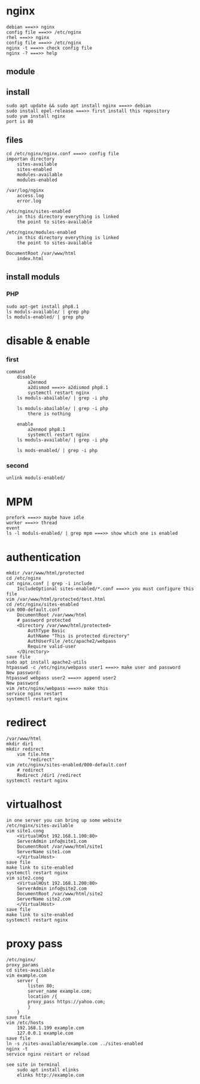 # nginx
	debian ===>> nginx
	config file ===>> /etc/nginx
	rhel ===>> nginx
	config file ===>> /etc/nginx
	nginx -t ===>> check config file
	nginx -? ===>> help
	
## module

## install
	sudo apt update && sudo apt install nginx ===>> debian
	sudo install epel-release ===>> first install this repository
	sudo yum install nginx
	port is 80

## files
	cd /etc/nginx/nginx.conf ===>> config file
	importan directory
		sites-available
		sites-enabled
		modules-available
		modules-enabled

	/var/log/nginx
		access.log
		error.log

	/etc/nginx/sites-enabled
		in this directory everything is linked
		the point to sites-available
	
    /etc/nginx/modules-enabled
		in this directory everything is linked
		the point to sites-available
	
    DocumentRoot /var/www/html
		index.html



## install moduls
### PHP
	sudo apt-get install php8.1
	ls moduls-available/ | grep php	
	ls moduls-enabled/ | grep php
		

	
# disable & enable
### first
	command
		disable
			a2enmod
			a2dismod ===>> a2dismod php8.1
			systemctl restart nginx
		ls moduls-abailable/ | grep -i php
		
		ls moduls-abailable/ | grep -i php
			there is nothing
	
		enable
			a2enmod php8.1
			systemctl restart nginx		
		ls moduls-available/ | grep -i php
			
		ls mods-enabled/ | grep -i php
			

### second
	unlink moduls-enabled/	
	
# MPM
	prefork ===>> maybe have idle
	worker ===>> thread
	event
	ls -l moduls-enabled/ | grep mpm ===>> show which one is enabled
	
# authentication
	mkdir /var/www/html/protected
	cd /etc/nginx
	cat nginx.conf | grep -i include
		IncludeOptional sites-enabled/*.conf ===>> you must configure this file
	vim /var/www/html/protected/test.html
	cd /etc/nginx/sites-enabled
	vim 000-default.conf
		DocumentRoot /var/www/html
		# password protected
		<Directory /var/www/html/protected>
			AuthType Basic
			AuthName "This is protected directory"
			AuthUserFile /etc/apache2/webpass
			Require valid-user
		</Directory>
	save file
	sudo apt install apache2-utils
	htpasswd -c /etc/nginx/webpass user1 ===>> make user and password
	New password:
	htpasswd webpass user2 ===>> append user2
	New password 
	vim /etc/nginx/webpass ===>> make this
	service nginx restart
	systemctl restart nginx
	

# redirect
	/var/www/html
	mkdir dir1
	mkdir redirect
		vim file.htm
			"redirect"
	vim /etc/nginx/sites-enabled/000-default.conf
		# redirect
		Redirect /dir1 /redirect
	systemctl restart nginx


# virtualhost
	in one server you can bring up some website
	/etc/nginx/sites-avilable
	vim site1.cong
		<VirtualHOst 192.168.1.100:80>
		ServerAdmin info@site1.com
		DocumentRoot /var/www/html/site1
		ServerName site1.com
		</VirtualHost>
	save file
	make link to site-enabled
	systemctl restart nginx
	vim site2.cong
		<VirtualHOst 192.168.1.200:80>
		ServerAdmin info@site2.com
		DocumentRoot /var/www/html/site2
		ServerName site2.com
		</VirtualHost>
	save file
	make link to site-enabled
	systemctl restart nginx
	
# proxy pass
	/etc/nginx/
	proxy_params
	cd sites-available
	vim example.com
		server {
			listen 80;
			server_name example.com;
			location /{
			proxy_pass https://yahoo.com;
			}
		}
	save file
	vim /etc/hosts
		192.168.1.199 example.com
		127.0.0.1 example.com
	save file
	ln -s /sites-available/example.com ../sites-enabled
	nginx -t
	service nginx restart or reload
	
	see site in terminal
		sudo apt install elinks
		elinks http://example.com





